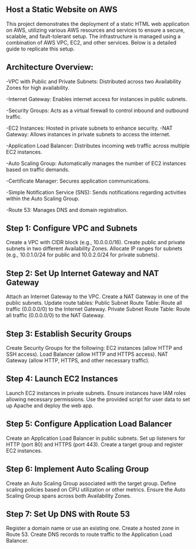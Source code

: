 ## Host a Static Website on AWS
This project demonstrates the deployment of a static HTML web application on AWS, utilizing various AWS resources and services to ensure a secure, scalable, and fault-tolerant setup. The infrastructure is managed using a combination of AWS VPC, EC2, and other services. Below is a detailed guide to replicate this setup.

## Architecture Overview:

  -VPC with Public and Private Subnets: Distributed across two Availability Zones for high availability.
  
  -Internet Gateway: Enables internet access for instances in public subnets.
  
  -Security Groups: Acts as a virtual firewall to control inbound and outbound traffic.
  
  -EC2 Instances: Hosted in private subnets to enhance security.
  -NAT Gateway: Allows instances in private subnets to access the internet.
  
  -Application Load Balancer: Distributes incoming web traffic across multiple EC2 instances.
  
  -Auto Scaling Group: Automatically manages the number of EC2 instances based on traffic demands.
  
  -Certificate Manager: Secures application communications.
  
  -Simple Notification Service (SNS): Sends notifications regarding activities within the Auto Scaling Group.
  
  -Route 53: Manages DNS and domain registration.

## Step 1: Configure VPC and Subnets
Create a VPC with CIDR block (e.g., 10.0.0.0/16).
Create public and private subnets in two different Availability Zones.
Allocate IP ranges for subnets (e.g., 10.0.1.0/24 for public and 10.0.2.0/24 for private subnets).

## Step 2: Set Up Internet Gateway and NAT Gateway
Attach an Internet Gateway to the VPC.
Create a NAT Gateway in one of the public subnets.
Update route tables:
Public Subnet Route Table: Route all traffic (0.0.0.0/0) to the Internet Gateway.
Private Subnet Route Table: Route all traffic (0.0.0.0/0) to the NAT Gateway.

## Step 3: Establish Security Groups
Create Security Groups for the following:
EC2 instances (allow HTTP and SSH access).
Load Balancer (allow HTTP and HTTPS access).
NAT Gateway (allow HTTP, HTTPS, and other necessary traffic).

## Step 4: Launch EC2 Instances
Launch EC2 instances in private subnets.
Ensure instances have IAM roles allowing necessary permissions.
Use the provided script for user data to set up Apache and deploy the web app.

## Step 5: Configure Application Load Balancer
Create an Application Load Balancer in public subnets.
Set up listeners for HTTP (port 80) and HTTPS (port 443).
Create a target group and register EC2 instances.

## Step 6: Implement Auto Scaling Group
Create an Auto Scaling Group associated with the target group.
Define scaling policies based on CPU utilization or other metrics.
Ensure the Auto Scaling Group spans across both Availability Zones.

## Step 7: Set Up DNS with Route 53
Register a domain name or use an existing one.
Create a hosted zone in Route 53.
Create DNS records to route traffic to the Application Load Balancer.
